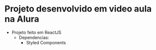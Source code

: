 # Projeto desenvolvido em video aula na Alura

 - Projeto feito em ReactJS
    - Dependencias:
        - Styled Components